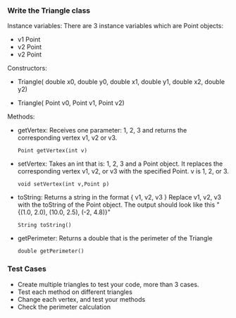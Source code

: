### Write the Triangle class

Instance variables: There are 3 instance variables which are Point objects:

- v1 Point
- v2 Point
- v2 Point

Constructors:

- Triangle( double x0, double y0, double x1, double y1, double x2, double y2)

- Triangle( Point v0, Point v1, Point v2)

 Methods:
 
 - getVertex: Receives one parameter: 1, 2, 3 and returns the corresponding vertex v1, v2 or v3.
   
   ```Point getVertex(int v)```
   
- setVertex: Takes an int that is: 1, 2, 3 and a Point object. It replaces the corresponding vertex v1, v2, or v3 with the specified Point. v is 1, 2, or 3.
  
  ```void setVertex(int v,Point p)```
  
 - toString: Returns a string in the format { v1, v2, v3 } Replace v1, v2, v3 with the toString of the Point object. The output should look like this "{(1.0, 2.0), (10.0, 2.5), (-2, 4.8)}"
   
   ```String toString()```
   
 - getPerimeter: Returns a double that is the perimeter of the Triangle
   
   ```double getPerimeter()```

### Test Cases

- Create multiple triangles to test your code, more than 3 cases.
- Test each method on different triangles
- Change each vertex, and test your methods
- Check the perimeter calculation
